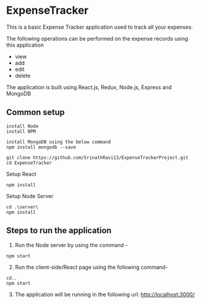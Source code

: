 # ExpenseTracker

This is a basic Expense Tracker application used to track all your expenses.  

The following operations can be performed on the expense records using this application 
- view
- add 
- edit
- delete

The application is built using React.js, Redux, Node.js, Express and MongoDB

## Common setup

```
install Node
install NPM

install MongoDB using the below command
npm install mongodb --save

git clone https://github.com/SrinathRavi13/ExpenseTrackerProject.git
cd ExpenseTracker
```
Setup React
```
npm install
```
Setup Node Server
```
cd .\server\
npm install
```

## Steps to run the application
1) Run the Node server by using the command - 
```
npm start
```
2) Run the client-side/React page using the following command-
```
cd..
npm start
```
3) The application will be running in the following url:
[http://localhost:3000/](http://localhost:3000/)

